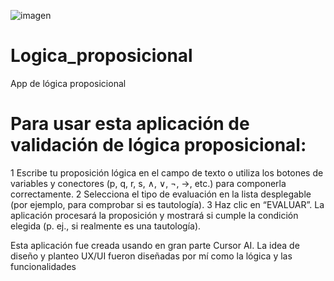 ![imagen](https://github.com/user-attachments/assets/98fd391e-940b-4d37-b884-323b9a938667)

# Logica_proposicional
App de lógica proposicional

# Para usar esta aplicación de validación de lógica proposicional:

  1 Escribe tu proposición lógica en el campo de texto o utiliza los botones de variables y conectores (p, q, r, s, ∧, ∨, ¬, →, etc.) para componerla correctamente.
  2 Selecciona el tipo de evaluación en la lista desplegable (por ejemplo, para comprobar si es tautología).
  3 Haz clic en “EVALUAR”. La aplicación procesará la proposición y mostrará si cumple la condición elegida (p. ej., si realmente es una tautología).


Esta aplicación fue creada usando en gran parte Cursor AI. La idea de diseño y planteo UX/UI fueron diseñadas por mí como la lógica y las funcionalidades
